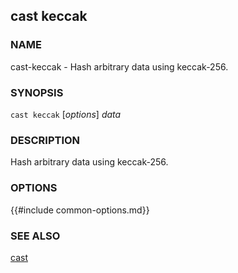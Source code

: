 ## cast keccak

### NAME

cast-keccak - Hash arbitrary data using keccak-256.

### SYNOPSIS

``cast keccak`` [*options*] *data*

### DESCRIPTION

Hash arbitrary data using keccak-256.

### OPTIONS

{{#include common-options.md}}

### SEE ALSO

[cast](./cast.md)
